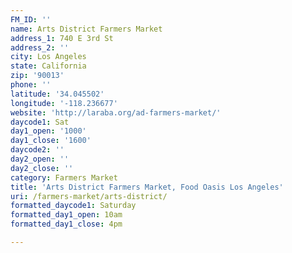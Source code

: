 ```yaml
---
FM_ID: ''
name: Arts District Farmers Market
address_1: 740 E 3rd St
address_2: ''
city: Los Angeles
state: California
zip: '90013'
phone: ''
latitude: '34.045502'
longitude: '-118.236677'
website: 'http://laraba.org/ad-farmers-market/'
daycode1: Sat
day1_open: '1000'
day1_close: '1600'
daycode2: ''
day2_open: ''
day2_close: ''
category: Farmers Market
title: 'Arts District Farmers Market, Food Oasis Los Angeles'
uri: /farmers-market/arts-district/
formatted_daycode1: Saturday
formatted_day1_open: 10am
formatted_day1_close: 4pm

---
```

